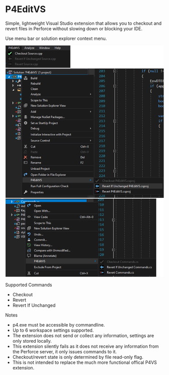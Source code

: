 # P4EditVS

Simple, lightweight Visual Studio extension that allows you to checkout and revert files in Perforce without slowing down or blocking your IDE. 

Use menu bar or solution explorer context menu.

![alt text](Screenshot.png "Example")


Supported Commands
* Checkout
* Revert
* Revert If Unchanged

Notes
* p4.exe must be accessible by commandline.
* Up to 6 workspace settings supported.
* The extension does not send or collect any information, settings are only stored locally. 
* This extension silently fails as it does not receive any information from the Perforce server, it only issues commands to it.
* Checkout/revert state is only determined by file read-only flag.
* This is not intended to replace the much more functional offical P4VS extension.

